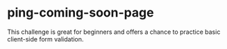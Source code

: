 # ping-coming-soon-page
 This challenge is great for beginners and offers a chance to practice basic client-side form validation.
